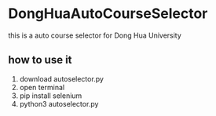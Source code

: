# DongHuaAutoCourseSelector
this is a auto course selector for Dong Hua University

##  how to use it
1.  download autoselector.py
2.  open terminal
3.  pip install selenium
4.  python3 autoselector.py
